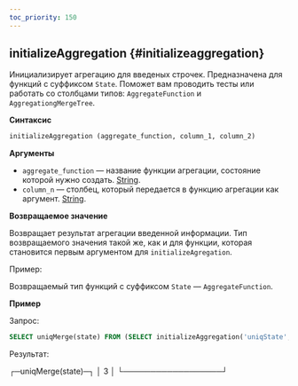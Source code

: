 ```yaml
---
toc_priority: 150
---
```


## initializeAggregation {#initializeaggregation}

Инициализирует агрегацию для введеных строчек. Предназначена для функций с суффиксом `State`.
Поможет вам проводить тесты или работать со столбцами типов: `AggregateFunction` и `AggregationgMergeTree`.

**Синтаксис**

``` sql
initializeAggregation (aggregate_function, column_1, column_2)
```

**Аргументы**

-   `aggregate_function` — название функции агрегации, состояние которой нужно создать. [String](../../../sql-reference/data-types/string.md#string).
-   `column_n` — столбец, который передается в функцию агрегации как аргумент. [String](../../../sql-reference/data-types/string.md#string).

**Возвращаемое значение**

Возвращает результат агрегации введенной информации. Тип возвращаемого значения такой же, как и для функции, которая становится первым аргументом для `initializeAgregation`.

Пример:

Возвращаемый тип функций с суффиксом `State`  — `AggregateFunction`.

**Пример**

Запрос:

```sql
SELECT uniqMerge(state) FROM (SELECT initializeAggregation('uniqState', number % 3) AS state FROM system.numbers LIMIT 10000);
```
Результат:

┌─uniqMerge(state)─┐
│                3 │
└──────────────────┘
